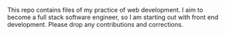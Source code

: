 This repo contains files of my practice of web development. I aim to become a full stack software engineer, so I am starting out with front end development. Please drop any contributions and corrections.

